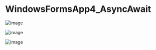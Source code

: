 # WindowsFormsApp4_AsyncAwait


![image](https://github.com/user-attachments/assets/eb1022a5-303e-48bf-ab4a-d17dd4f19dcb)

![image](https://github.com/user-attachments/assets/3da95a0d-8ece-48cb-8d8d-51d8e899117d)

![image](https://github.com/user-attachments/assets/f183e907-9762-4567-9a8e-9d2d3d04a678)

